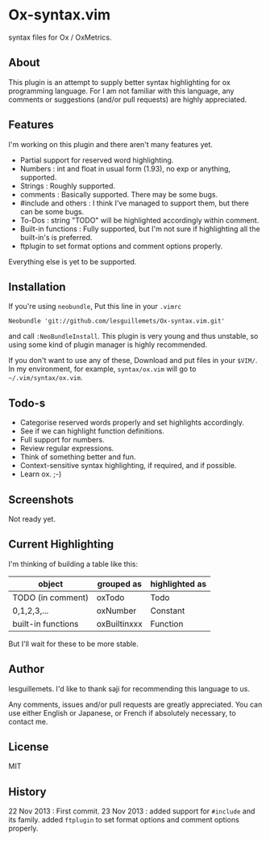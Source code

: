 Ox-syntax.vim
=============

syntax files for Ox / OxMetrics.

## About
This plugin is an attempt to supply better syntax highlighting for ox programming language.
For I am not familiar with this language, any comments or suggestions (and/or pull requests) are highly appreciated.

## Features
I'm working on this plugin and there aren't many features yet.

* Partial support for reserved word highlighting.
* Numbers : int and float in usual form (1.93), no exp or anything, supported.
* Strings : Roughly supported.
* comments : Basically supported. There may be some bugs.
* #include and others : I think I've managed to support them, but there can be some bugs.
* To-Dos : string "TODO" will be highlighted accordingly within comment.
* Built-in functions : Fully supported, but I'm not sure if highlighting all the built-in's is preferred.
* ftplugin to set format options and comment options properly.

Everything else is yet to be supported.

## Installation
If you're using `neobundle`, Put this line in your `.vimrc`

```vim
Neobundle 'git://github.com/lesguillemets/Ox-syntax.vim.git'
```

and call `:NeoBundleInstall`. This plugin is very young and thus unstable, 
so using some kind of plugin manager is highly recommended.

If you don't want to use any of these, Download and put files in your `$VIM/`.  
In my environment, for example, `syntax/ox.vim` will go to `~/.vim/syntax/ox.vim`.


## Todo-s

* Categorise reserved words properly and set highlights accordingly.
* See if we can highlight function definitions.
* Full support for numbers.
* Review regular expressions.
* Think of something better and fun.
* Context-sensitive syntax highlighting, if required, and if possible.
* Learn ox. ;-)

## Screenshots

Not ready yet.

## Current Highlighting

I'm thinking of building a table like this:

|object            |grouped as  |highlighted as|
|------            |----------- |--------------|
|TODO (in comment) |oxTodo      |Todo          |
|0,1,2,3,...       |oxNumber    |Constant      |
|built-in functions|oxBuiltinxxx|Function      |

But I'll wait for these to be more stable.

## Author

lesguillemets. I'd like to thank saji for recommending this language to us.

Any comments, issues and/or pull requests are greatly appreciated. You can use either English or Japanese, or French if absolutely necessary, to contact me.

## License

MIT

## History

22 Nov 2013 : First commit.
23 Nov 2013 : added support for `#include` and its family. added `ftplugin` to set format options and comment options properly.
